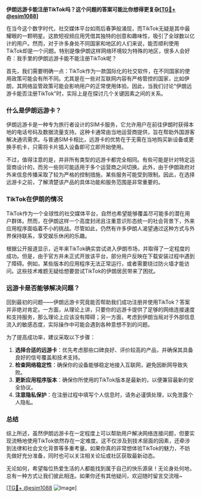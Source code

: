 **伊朗远游卡能注册TikTok吗？这个问题的答案可能比你想得更复杂[[TG💪+ @esim1088](https://t.me/s/esim1088)]**

在当今这个数字时代，社交媒体平台如雨后春笋般涌现，而TikTok无疑是其中最耀眼的一颗明星。这款短视频应用凭借其独特的创意和趣味性，吸引了全球数以亿计的用户。然而，对于许多身处不同国家和地区的人们来说，能否顺利使用TikTok却是一个问题。特别是像伊朗这样网络环境较为特殊的地区，很多人会好奇：我手里的伊朗远游卡能不能注册TikTok呢？

首先，我们需要明确一点：TikTok作为一款国际化的社交软件，在不同国家的使用政策可能会有所不同。尤其是在一些对互联网内容有严格管控的国家，比如伊朗，其网络监管政策可能会影响用户的正常使用体验。因此，当我们讨论“伊朗远游卡能否注册TikTok”时，实际上是在探讨几个关键因素之间的关系。

### 什么是伊朗远游卡？

伊朗远游卡是一种专为旅行者设计的SIM卡服务，它允许用户在前往伊朗时获得本地的电话号码及数据流量支持。这种卡通常由当地运营商提供，旨在帮助外国游客解决通讯需求。与普通SIM卡相比，远游卡的优势在于无需在当地购买新设备或更换手机卡，只需将卡片插入设备即可立即开始使用。

不过，值得注意的是，并非所有类型的远游卡都完全相同。有些可能是针对特定运营商设计的，而另一些则可能适用于多个运营商之间切换。此外，由于伊朗政府对外来信息传播采取了较为严格的控制措施，某些服务可能受到限制。因此，在选择远游卡之前，了解清楚该产品的具体功能和服务范围是非常重要的。

### TikTok在伊朗的情况

TikTok作为一个全球性的社交媒体平台，自然也希望能够覆盖尽可能多的潜在用户群体。然而，在伊朗这样一个高度封闭且注重意识形态统一的社会背景下，外来应用程序面临着不小的挑战。尽管如此，仍然有许多伊朗人渴望通过这种方式与外界保持联系，享受娱乐休闲的乐趣。

根据公开报道显示，近年来TikTok确实尝试进入伊朗市场，并取得了一定程度的成功。但是，由于官方并未正式开放该平台，部分用户反映在下载安装过程中遇到了障碍。例如，某些版本的应用程序无法正常运行，或者需要绕过防火墙才能访问。这些技术难题无疑给想要尝试TikTok的伊朗居民带来了困扰。

### 远游卡是否能够解决问题？

回到最初的问题——伊朗远游卡究竟能否帮助我们成功注册并使用TikTok？答案并非绝对肯定。一方面，从理论上讲，只要你的远游卡提供了足够的网络连接速度和支持服务，那么理论上应该没有障碍；另一方面，考虑到伊朗当局对于外部信息流入的敏感态度，实际操作中可能会遇到各种意想不到的问题。

为了提高成功率，建议采取以下步骤：

1. **选择合适的远游卡**：优先考虑那些口碑良好、评价较高的产品，并确保其具备良好的信号覆盖和技术支持。
2. **检查网络稳定性**：确保你的设备能够稳定地接入互联网，避免因断网导致失败。
3. **更新应用程序版本**：确保你所使用的TikTok版本是最新的，以便兼容最新的安全协议。
4. **注意隐私保护**：在注册过程中填写个人信息时，请务必谨慎处理，以免泄露个人隐私。

### 总结

综上所述，虽然伊朗远游卡在一定程度上可以帮助用户解决网络连接问题，但要实现流畅地使用TikTok依然存在一定难度。这不仅涉及到技术层面的因素，还牵涉到法律和社会文化背景等多重考量。如果你真的非常想体验TikTok的魅力，不妨先做好充分准备，同时也可以关注相关论坛或社区获取最新动态。

无论如何，希望每位热爱生活的人都能找到属于自己的快乐源泉！无论身处何地，总有一种方式让我们彼此相连。如果你还有其他疑问，欢迎随时留言交流哦~

[[TG💪+ @esim1088](https://t.me/s/esim1088) ![Image](https://i.postimg.cc/4NQfJmqS/Snipaste-2025-05-13-00-14-12.png)]